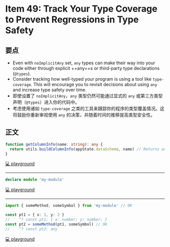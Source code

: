 # Item 49: Track Your Type Coverage to Prevent Regressions in Type Safety

## 要点

- Even with `noImplicitAny` set, `any` types can make their way into your code either through explicit ++any++s or third-party type declarations (`@types`).
- Consider tracking how well-typed your program is using a tool like `type-coverage`. This will encourage you to revisit decisions about using `any` and increase type safety over time.
- 即使设置了 `noImplicitAny`，`any` 类型仍然可能通过显式的 `any` 或第三方类型声明（`@types`）进入你的代码中。
- 考虑使用诸如 `type-coverage` 之类的工具来跟踪你的程序的类型覆盖情况。这将鼓励你重新审视使用 `any` 的决策，并随着时间的推移提高类型安全性。

## 正文

```ts
function getColumnInfo(name: string): any {
  return utils.buildColumnInfo(appState.dataSchema, name) // Returns any
}
```

[💻 playground](https://www.typescriptlang.org/play/?ts=5.4.5#code/MYewdgzgLgBArlAlgGwjAvDA3gKBjAIzhQBMBhEZOAWzAEkwAzEACggC4YBDMATwBoYYLtQCmnaACdEYAOYBKTj17YAvvxyqA3DhKjgyLpNExko2FwAOlgMpQuUcdhgkHXG8AAWo6l05wwAGswEAB3MBhtHEYA4CRwGFlzCipaBmYWYTEJKGk5RW4+bDwYYyg4SQiEFAgAOiJSFJp6JlYrW3tHWtd7D29fQSzReS18AHoxmAAlcwrIQt5NHCA)

---

```ts
declare module 'my-module'
```

[💻 playground](https://www.typescriptlang.org/play/?ts=5.4.5#code/MYewdgzgLgBArlAlgGwjAvDA3gKBjAIzhQBMBhEZOAWzAEkwAzEACggC4YBDMATwBoYYLtQCmnaACdEYAOYBKTj17YAvvxyqA3DhKjgyLpNExko2FwAOlgMpQuUcdhgkHXG8AAWo6l05wwAGswEAB3MBhtXX1DYxhqEBI4MxgAcmpeAFoEpLNUnSA)

---

```ts
import { someMethod, someSymbol } from 'my-module' // OK

const pt1 = { x: 1, y: 2 }
//    ^? const pt1: { x: number; y: number; }
const pt2 = someMethod(pt1, someSymbol) // OK
//    ^? const pt2: any
```

[💻 playground](https://www.typescriptlang.org/play/?ts=5.4.5#code/MYewdgzgLgBArlAlgGwjAvDA3gKBjAIzhQBMBhEZOAWzAEkwAzEACggC4YBDMATwBoYYLtQCmnaACdEYAOYBKTj17YAvvxyqA3DhKjgyLpNExko2FwAOlgMpQuUcdhgkHXG8AAWo6l05wwAGswEAB3MBhtHERqSxBJWCwIEDEAWXNPEBJBZLEbXmoCSlUYRkkUmAByal4AWmosuDNKrXwAejaYAHkAaRwcUEhYSygARgxnAA9OUcFeTgAmSJ0O-HwAPQB+GEHoGBHRziwYaaEaAlFJVvmzwsvW1QHwPZGlzFzRdKhMkhYDnJSonyhUo8laMFWvRwqzWWx2z2GUAWSj4OCAA)
